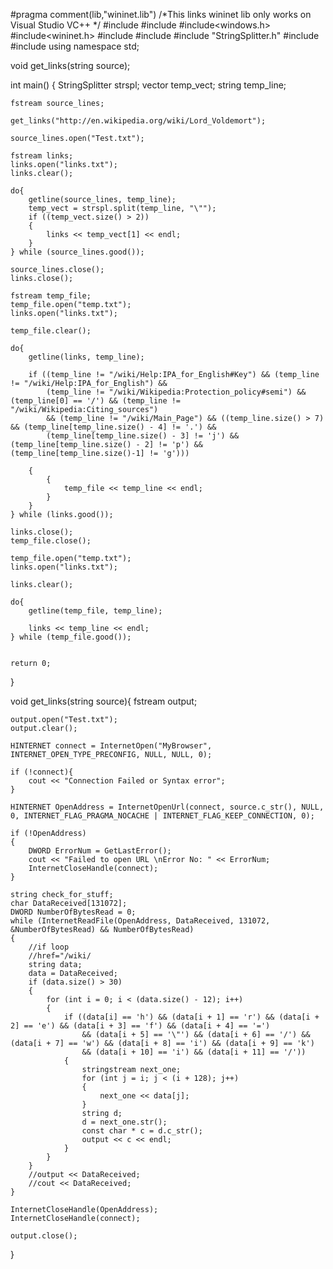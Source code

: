 #pragma comment(lib,"wininet.lib") /*This links wininet lib only works on Visual Studio VC++ */
#include<iostream>
#include<cstring>
#include<windows.h>
#include<wininet.h>
#include <fstream>
#include <sstream>
#include "StringSplitter.h"
#include <vector>
#include <iostream>
using namespace std;

void get_links(string source);

int main()
{
	StringSplitter strspl;
	vector<string> temp_vect;
	string temp_line;

	fstream source_lines;

	get_links("http://en.wikipedia.org/wiki/Lord_Voldemort");

	source_lines.open("Test.txt");

	fstream links;
	links.open("links.txt");
	links.clear();

	do{
		getline(source_lines, temp_line);
		temp_vect = strspl.split(temp_line, "\"");
		if ((temp_vect.size() > 2))
		{
			links << temp_vect[1] << endl;
		}
	} while (source_lines.good());

	source_lines.close();
	links.close();

	fstream temp_file;
	temp_file.open("temp.txt");
	links.open("links.txt");

	temp_file.clear();

	do{
		getline(links, temp_line);

		if ((temp_line != "/wiki/Help:IPA_for_English#Key") && (temp_line != "/wiki/Help:IPA_for_English") &&
			(temp_line != "/wiki/Wikipedia:Protection_policy#semi") && (temp_line[0] == '/') && (temp_line != "/wiki/Wikipedia:Citing_sources")
			&& (temp_line != "/wiki/Main_Page") && ((temp_line.size() > 7) && (temp_line[temp_line.size() - 4] != '.') &&
			(temp_line[temp_line.size() - 3] != 'j') && (temp_line[temp_line.size() - 2] != 'p') && (temp_line[temp_line.size()-1] != 'g')))

		{
			{
				temp_file << temp_line << endl;
			}
		}
	} while (links.good());

	links.close();
	temp_file.close();

	temp_file.open("temp.txt");
	links.open("links.txt");

	links.clear();
	
	do{
		getline(temp_file, temp_line);
			
		links << temp_line << endl;
	} while (temp_file.good());
	

	return 0;
}

void get_links(string source){
	fstream output;

	output.open("Test.txt");
	output.clear();

	HINTERNET connect = InternetOpen("MyBrowser", INTERNET_OPEN_TYPE_PRECONFIG, NULL, NULL, 0);

	if (!connect){
		cout << "Connection Failed or Syntax error";
	}

	HINTERNET OpenAddress = InternetOpenUrl(connect, source.c_str(), NULL, 0, INTERNET_FLAG_PRAGMA_NOCACHE | INTERNET_FLAG_KEEP_CONNECTION, 0);

	if (!OpenAddress)
	{
		DWORD ErrorNum = GetLastError();
		cout << "Failed to open URL \nError No: " << ErrorNum;
		InternetCloseHandle(connect);
	}

	string check_for_stuff;
	char DataReceived[131072];
	DWORD NumberOfBytesRead = 0;
	while (InternetReadFile(OpenAddress, DataReceived, 131072, &NumberOfBytesRead) && NumberOfBytesRead)
	{
		//if loop
		//href="/wiki/
		string data;
		data = DataReceived;
		if (data.size() > 30)
		{
			for (int i = 0; i < (data.size() - 12); i++)
			{
				if ((data[i] == 'h') && (data[i + 1] == 'r') && (data[i + 2] == 'e') && (data[i + 3] == 'f') && (data[i + 4] == '=')
					&& (data[i + 5] == '\"') && (data[i + 6] == '/') && (data[i + 7] == 'w') && (data[i + 8] == 'i') && (data[i + 9] == 'k')
					&& (data[i + 10] == 'i') && (data[i + 11] == '/'))
				{
					stringstream next_one;
					for (int j = i; j < (i + 128); j++)
					{
						next_one << data[j];
					}
					string d;
					d = next_one.str();
					const char * c = d.c_str();
					output << c << endl;
				}
			}
		} 
		//output << DataReceived;
		//cout << DataReceived;
	}

	InternetCloseHandle(OpenAddress);
	InternetCloseHandle(connect);

	output.close();
}
